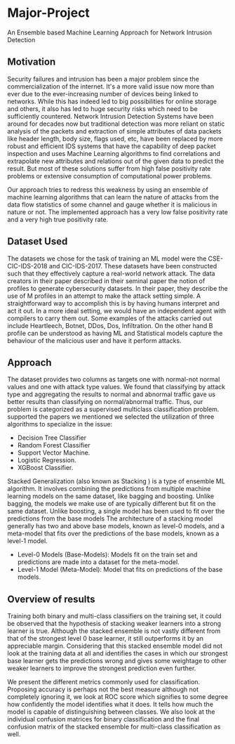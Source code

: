 # Major-Project
An Ensemble based Machine Learning Approach for Network Intrusion Detection

## Motivation
Security failures and intrusion has been a major problem since the commercialization of the internet. It's a more valid issue now more than ever due to the ever-increasing number of devices being linked to networks. While this has indeed led to big possibilities for online storage and others, it also has led to huge security risks which need to be sufficiently countered. Network Intrusion Detection Systems have been around for decades now but traditional detection was more reliant on static analysis of the packets and extraction of simple attributes of data packets like header length, body size, flags used, etc, have been replaced by more robust and efficient IDS systems that have the capability of deep packet inspection and uses Machine Learning algorithms to find correlations and extrapolate new attributes and relations out of the given data to predict the result. But most of these solutions suffer from high false positivity rate problems or extensive consumption of computational power problems.

Our approach tries to redress this weakness by using an ensemble of machine learning algorithms that can learn the nature of attacks from the data flow statistics of some channel and gauge whether it is malicious in nature or not. The implemented approach has a very low false positivity rate and a very high true positivity rate.

## Dataset Used 
The datasets we chose for the task of training an ML model were the CSE-CIC-IDS-2018 and CIC-IDS-2017. These datasets have been constructed such that they effectively capture a real-world network attack. The data creators in their paper described in their seminal paper the notion of profiles to generate cybersecurity datasets. In their paper, they describe the use of M profiles in an attempt to make the attack setting simple. A straightforward way to accomplish this is by having humans interpret and act it out. In a more ideal setting, we would have an independent agent with compilers to carry them out. Some examples of the attacks carried out include Heartleech, Botnet, DDos, Dos, Infiltration. On the other hand B profile can be understood as having ML and Statistical models capture the behaviour of the malicious user and have it perform attacks.

<!-- table image , Distribution of different types of attacks in both datasets. image-->

## Approach
The dataset provides two columns as targets one with normal-not normal values and one with attack type values. We found that classifying by attack type and aggregating the results to normal and abnormal traffic gave us better results than classifying on normal/abnormal traffic. Thus, our problem is categorized as a supervised multiclass classification problem. supported the papers we mentioned we selected the utilization of three algorithms to specialize in the issue:
<ul>
<li>Decision Tree Classifier</li>
<li>Random Forest Classifier</li>
<li>Support Vector Machine.</li> 
<li>Logistic Regression.</li>
<li>XGBoost Classifier.</li>
</ul>
Stacked Generalization (also known as Stacking ) is a type of ensemble ML algorithm. It involves combining the predictions from multiple machine learning models on the same dataset, like bagging and boosting.
Unlike bagging, the models we make use of are typically different but fit on the same dataset. Unlike boosting, a single model has been used to fit over the predictions from the base models 
The architecture of a stacking model generally has two and above base models, known as level-0 models, and a meta-model that fits over the predictions of the base models, known as a level-1 model.
<ul>
<li>Level-0 Models (Base-Models): Models fit on the train set and predictions are made into a dataset for the meta-model.</li>
<li>Level-1 Model (Meta-Model): Model that fits on predictions of the base models.</li>
</ul>

## Overview of results
Training both binary and multi-class classifiers on the training set, it could be observed that the hypothesis of stacking weaker learners into a strong learner is true. Although the stacked ensemble is not vastly different from that of the strongest level 0 base learner, it still outperforms it by an appreciable margin. Considering that this stacked ensemble model did not look at the training data at all and identifies the cases in which our strongest base learner gets the predictions wrong and gives some weightage to other weaker learners to improve the strongest prediction even further. 

We present the different metrics commonly used for classification. Proposing accuracy is perhaps not the best measure although not completely ignoring it, we look at ROC score which signifies to some degree how confidently the model identifies what it does.  It tells how much the model is capable of distinguishing between classes. We also look at the individual confusion matrices for binary classification and the final confusion matrix of the stacked ensemble for multi-class classification as well.

<!-- Add images -->

